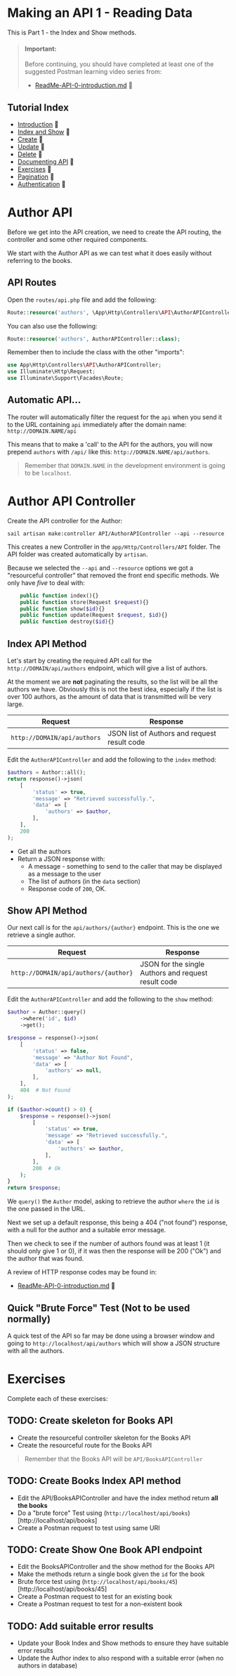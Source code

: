 # Making an API 1 - Reading Data

This is Part 1 - the Index and Show methods. 

> #### Important:
> Before continuing, you should have completed at least one of the 
> suggested Postman learning video series from: 
> - [ReadMe-API-0-introduction.md](ReadMe-API-0-introduction.md)  🔗 


## Tutorial Index

- [Introduction](ReadMe-API-0-introduction.md)  🔗
- [Index and Show](ReadMe-API-1-index-show.md)  🔗
- [Create](ReadMe-API-2-create.md)  🔗
- [Update](ReadMe-API-3-update.md)  🔗
- [Delete](Readme-API-4-delete.md)  🔗
- [Documenting API](ReadMe-API-5-documenting.md)  🔗
- [Exercises](Readme-API-6-exercises.md)  🔗
- [Pagination](ReadMe-API-7-pagination.md)  🔗
- [Authentication](ReadMe-API-8-authentication.md)  🔗


# Author API

Before we get into the API creation, we need to create the API routing, 
the controller and some other required components.


We start with the Author API as we can test what it does easily without 
referring to the books.

## API Routes

Open the `routes/api.php` file and add the following:

```php
Route::resource('authors', \App\Http\Controllers\API\AuthorAPIController::class);
```

You can also use the following:
```php
Route::resource('authors', AuthorAPIController::class);
```
Remember then to include the class with the other "imports":
```php
use App\Http\Controllers\API\AuthorAPIController;
use Illuminate\Http\Request;
use Illuminate\Support\Facades\Route;
```

## Automatic API...

The router will automatically filter the request for the `api` when you 
send it to the URL containing `api` immediately after the domain name:
`http://DOMAIN.NAME/api`

This means that to make a 'call' to the API for the authors, you will 
now prepend `authors` with `/api/` like this: `http://DOMAIN.NAME/api/authors`.

> Remember that `DOMAIN.NAME` in the development environment is going to
> be `localhost`.

# Author API Controller

Create the API controller for the Author:
```shell
sail artisan make:controller API/AuthorAPIController --api --resource
```
This creates a new Controller in the `app/Http/Controllers/API` folder. 
The API folder was created automatically by `artisan`.

Because we selected the `--api` and `--resource` options we got a
"resourceful controller" that removed the front end specific methods. We
only have _five_ to deal with:

```php
    public function index(){}
    public function store(Request $request){}
    public function show($id){}
    public function update(Request $request, $id){}
    public function destroy($id){}
```

## Index API Method

Let's start by creating the required API call for the 
`http://DOMAIN/api/authors` endpoint, which will give a list of authors.

At the moment we are **not** paginating the results, so the list will 
be all the authors we have. Obviously this is not the best idea, 
especially if the list is over 100 authors, as the amount of data that
is transmitted will be very large.

| Request                     | Response                                      |
|-----------------------------|-----------------------------------------------|
| `http://DOMAIN/api/authors` | JSON list of Authors and request result code  |

Edit the `AuthorAPIController` and add the following to the `index` method:

```php
$authors = Author::all();
return response()->json(
    [
        'status' => true,
        'message' => "Retrieved successfully.",
        'data' => [
            'authors' => $author,
        ],    
    ],
    200
);
```

- Get all the authors
- Return a JSON response with:
  - A message - something to send to the caller that may be displayed as a message to 
    the user
  - The list of authors (in the `data` section)
  - Response code of `200`, OK.

## Show API Method

Our next call is for the `api/authors/{author}` endpoint. This is the one we retrieve 
a single author.

| Request                              | Response                                             |
|--------------------------------------|------------------------------------------------------|
| `http://DOMAIN/api/authors/{author}` | JSON for the single Authors and request result code  |

Edit the `AuthorAPIController` and add the following to the `show` method:

```php
$author = Author::query()
    ->where('id', $id)
    ->get();

$response = response()->json(
    [
        'status' => false,
        'message' => "Author Not Found",
        'data' => [
            'authors' => null,
        ],
    ],
    404  # Not Found
);

if ($author->count() > 0) {
    $response = response()->json(
        [
            'status' => true,
            'message' => "Retrieved successfully.",
            'data' => [
                'authors' => $author,
            ],
        ],
        200  # Ok
    );
}
return $response;
```

We `query()` the `Author` model, asking to retrieve the author `where` 
the `id` is the one passed in the URL.

Next we set up a default response, this being a 404 ("not found") 
response, with a null for the author and a suitable error message.

Then we check to see if the number of authors found was at least 1 (it 
should only give 1 or 0), if it was then the response will be 
200 ("Ok") and the author that was found.

A review of HTTP response codes may be found in:

- [ReadMe-API-0-introduction.md](ReadMe-API-0-introduction.md) 🔗

## Quick "Brute Force" Test (Not to be used normally)

A quick test of the API so far may be done using a browser window and 
going to `http://localhost/api/authors` which will show a JSON structure
with all the authors.

# Exercises

Complete each of these exercises:

## TODO: Create skeleton for Books API

- Create the resourceful controller skeleton for the Books API
- Create the resourceful route for the Books API

> Remember that the Books API will be `API/BooksAPIController`

## TODO: Create Books Index API method

- Edit the API/BooksAPIController and have the index method return 
  **all the books**
- Do a "brute force" Test using (`http://localhost/api/books`)[http://localhost/api/books]
- Create a Postman request to test using same URI

## TODO: Create Show One Book API endpoint

- Edit the BooksAPIController and the show method for the Books API
- Make the methods return a single book given the `id` for the book
- Brute force test using (`http://localhost/api/books/45`)[http://localhost/api/books/45]
- Create a Postman request to test for an existing book
- Create a Postman request to test for a non-existent book

## TODO: Add suitable error results 

- Update your Book Index and Show methods to ensure they have suitable 
  error results
- Update the Author index to also respond with a suitable error (when 
  no authors in database)
